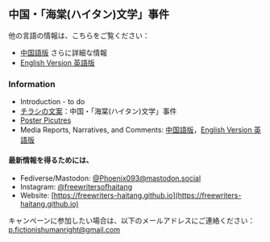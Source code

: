 ## 中国・「海棠(ハイタン)文学」事件

他の言語の情報は、こちらをご覧ください：

- [中国語版](https://freewriters-haitang.github.io/) さらに詳細な情報
- [English Version 英語版](https://freewriters-haitang.github.io/english/)

### Information

- Introduction - to do
- [チラシの文案](https://freewriters-haitang.github.io/japanese/posts/000010-flyer/)：中国・「海棠(ハイタン)文学」事件
- [Poster Picutres](https://drive.google.com/drive/folders/1L7DVBRrGF58aoiCjGhzfGGYSJiXadpT4)
- Media Reports, Narratives, and Comments: [中国語版](https://freewriters-haitang.github.io/posts/000015-reports/)，[English Version 英語版](https://freewriters-haitang.github.io/english/posts/000015-reports/)

#### 最新情報を得るためには、

- Fediverse/Mastodon: [@Phoenix093@mastodon.social](https://mastodon.social/@Phoenix093)
- Instagram: [@freewritersofhaitang](https://www.instagram.com/freewritersofhaitang/)
- Website: [https://freewriters-haitang.github.io](https://freewriters-haitang.github.io)

キャンペーンに参加したい場合は、以下のメールアドレスにご連絡ください：[p.fictionishumanright@gmail.com](mailto:p.fictionishumanright@gmail.com)
